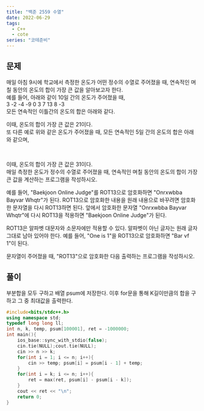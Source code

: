 ```yaml
---
title: "백준 2559 수열"
date: 2022-06-29
tags:
  - C++
  - cote
series: "코테준비"
---
```


## 문제

매일 아침 9시에 학교에서 측정한 온도가 어떤 정수의 수열로 주어졌을 때, 연속적인 며칠 동안의 온도의 합이 가장 큰 값을 알아보고자 한다.
<br/>
예를 들어, 아래와 같이 10일 간의 온도가 주어졌을 때,
<br/>
3 -2 -4 -9 0 3 7 13 8 -3
<br/>
모든 연속적인 이틀간의 온도의 합은 아래와 같다.
<br/>

이때, 온도의 합이 가장 큰 값은 21이다.
<br/>
또 다른 예로 위와 같은 온도가 주어졌을 때, 모든 연속적인 5일 간의 온도의 합은 아래와 같으며,

<br/>

이때, 온도의 합이 가장 큰 값은 31이다.
<br/>
매일 측정한 온도가 정수의 수열로 주어졌을 때, 연속적인 며칠 동안의 온도의 합이 가장 큰 값을 계산하는 프로그램을 작성하시오.
<br/>

예를 들어, "Baekjoon Online Judge"를 ROT13으로 암호화하면 "Onrxwbba Bayvar Whqtr"가 된다. ROT13으로 암호화한 내용을 원래 내용으로 바꾸려면 암호화한 문자열을 다시 ROT13하면 된다. 앞에서 암호화한 문자열 "Onrxwbba Bayvar Whqtr"에 다시 ROT13을 적용하면 "Baekjoon Online Judge"가 된다.
<br/>

ROT13은 알파벳 대문자와 소문자에만 적용할 수 있다. 알파벳이 아닌 글자는 원래 글자 그대로 남아 있어야 한다. 예를 들어, "One is 1"을 ROT13으로 암호화하면 "Bar vf 1"이 된다.
<br/>

문자열이 주어졌을 때, "ROT13"으로 암호화한 다음 출력하는 프로그램을 작성하시오.
<br/>

## 풀이

부분합을 모두 구하고 배열 psum에 저장한다.
이후 for문을 통해 K길이만큼의 합을 구하고 그 중 최대값을 출력한다.

```c++
#include<bits/stdc++.h>
using namespace std;
typedef long long ll;
int n, k, temp, psum[100001], ret = -1000000;
int main(){
	ios_base::sync_with_stdio(false);
	cin.tie(NULL);cout.tie(NULL);
	cin >> n >> k;
	for(int i = 1; i <= n; i++){
		cin >> temp; psum[i] = psum[i - 1] + temp;
	}
	for(int i = k; i <= n; i++){
		ret = max(ret, psum[i] - psum[i - k]);
	}
	cout << ret << "\n";
    return 0;
}
```
